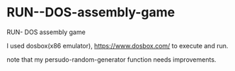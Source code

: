 # RUN--DOS-assembly-game
RUN- DOS assembly game

I used dosbox(x86 emulator), https://www.dosbox.com/ to execute and run. 

note that my persudo-random-generator function needs improvements.
